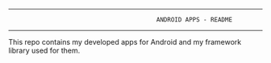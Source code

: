 ___________________________________________________________________________________________________________

                                             ANDROID APPS - README
___________________________________________________________________________________________________________


This repo contains my developed apps for Android and my framework library used for them.
